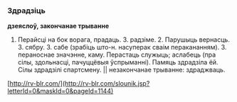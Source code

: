 ### Здрадзіць
**дзеяслоў, закончанае трыванне**

1. Перайсці на бок ворага, прадаць. З. радзіме. 2. Парушыць вернасць. З. сябру. З. сабе (зрабіць што-н. насуперак сваім перакананням). 3. пераноснае значэнне, каму. Перастаць служыць; аслабець (пра сілы, здольнасці, пачуццёвыя ўспрыманні). Памяць здрадзіла ёй. Сілы здрадзілі спартсмену. || незакончанае трыванне: здраджваць.

<a rel="author">[http://rv-blr.com/](http://rv-blr.com/slounik.jsp?letterId=0&maskId=0&pageId=1144)</a>
